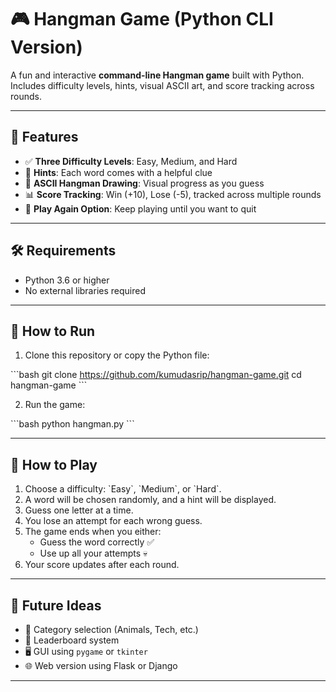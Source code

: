 # 🎮 Hangman Game (Python CLI Version)

A fun and interactive **command-line Hangman game** built with Python. Includes difficulty levels, hints, visual ASCII art, and score tracking across rounds.

---

## 🚀 Features

- ✅ **Three Difficulty Levels**: Easy, Medium, and Hard  
- 🧠 **Hints**: Each word comes with a helpful clue  
- 🎨 **ASCII Hangman Drawing**: Visual progress as you guess  
- 📊 **Score Tracking**: Win (+10), Lose (-5), tracked across multiple rounds  
- 🔁 **Play Again Option**: Keep playing until you want to quit  

---


## 🛠️ Requirements

- Python 3.6 or higher  
- No external libraries required

---

## 📂 How to Run

1. Clone this repository or copy the Python file:

\`\`\`bash
git clone https://github.com/kumudasrip/hangman-game.git
cd hangman-game
\`\`\`

2. Run the game:

\`\`\`bash
python hangman.py
\`\`\`

---

## 📌 How to Play

1. Choose a difficulty: \`Easy\`, \`Medium\`, or \`Hard\`.
2. A word will be chosen randomly, and a hint will be displayed.
3. Guess one letter at a time.
4. You lose an attempt for each wrong guess.
5. The game ends when you either:
   - Guess the word correctly ✅
   - Use up all your attempts 💀
6. Your score updates after each round.

---


## 📌 Future Ideas

- 🎯 Category selection (Animals, Tech, etc.)
- 💾 Leaderboard system
- 🖥️ GUI using `pygame` or `tkinter`
- 🌐 Web version using Flask or Django

---

